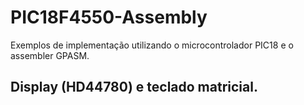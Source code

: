 # PIC18F4550-Assembly
Exemplos de implementação utilizando o microcontrolador PIC18 e o assembler GPASM.

## Display (HD44780) e teclado matricial.
